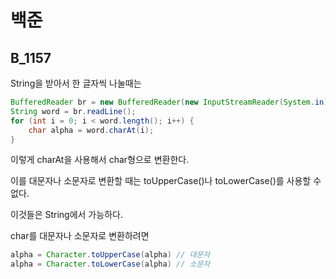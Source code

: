 # 백준

## B_1157 

String을 받아서 한 글자씩 나눌때는

```java
BufferedReader br = new BufferedReader(new InputStreamReader(System.in));
String word = br.readLine();
for (int i = 0; i < word.length(); i++) {
    char alpha = word.charAt(i);
}
```

이렇게 charAt을 사용해서 char형으로 변환한다.

이를 대문자나 소문자로 변환할 때는 toUpperCase()나 toLowerCase()를 사용할 수 없다.

이것들은 String에서 가능하다.

char를 대문자나 소문자로 변환하려면

```java
alpha = Character.toUpperCase(alpha) // 대문자
alpha = Character.toLowerCase(alpha) // 소문자
```

